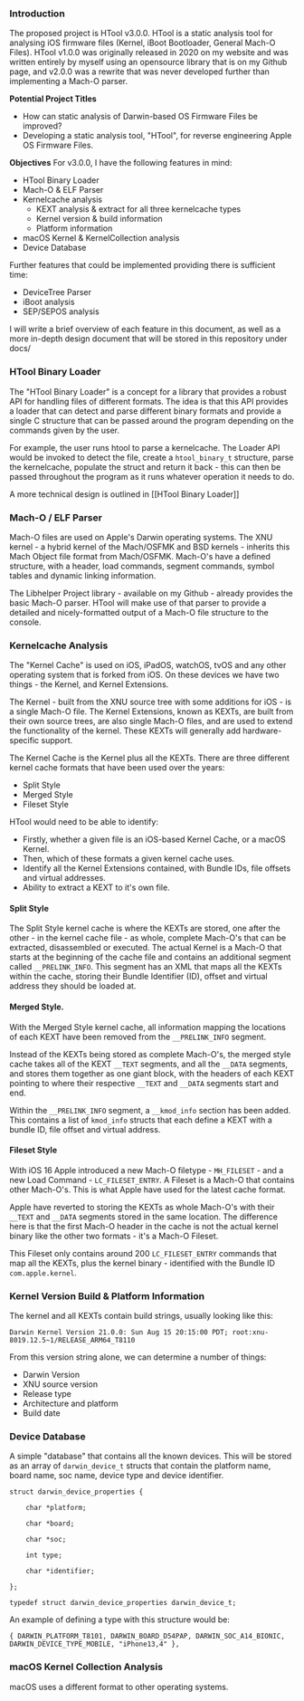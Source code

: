 ### Introduction

The proposed project is HTool v3.0.0. HTool is a static analysis tool for analysing iOS firmware files (Kernel, iBoot Bootloader, General Mach-O Files). HTool v1.0.0 was originally released in 2020 on my website and was written entirely by myself using an opensource library that is on my Github page, and v2.0.0 was a rewrite that was never developed further than implementing a Mach-O parser.

**Potential Project Titles**
- How can static analysis of Darwin-based OS Firmware Files be improved?
- Developing a static analysis tool, "HTool", for reverse engineering Apple OS Firmware Files.


**Objectives**
For v3.0.0, I have the following features in mind:
- HTool Binary Loader
- Mach-O & ELF Parser
- Kernelcache analysis
	- KEXT analysis & extract for all three kernelcache types
	- Kernel version & build information
	- Platform information
- macOS Kernel & KernelCollection analysis
- Device Database

Further features that could be implemented providing there is sufficient time:
- DeviceTree Parser
- iBoot analysis
- SEP/SEPOS analysis

I will write a brief overview of each feature in this document, as well as a more in-depth design document that will be stored in this repository under docs/

### HTool Binary Loader

The "HTool Binary Loader" is a concept for a library that provides a robust API for handling files of different formats. The idea is that this API provides a loader that can detect and parse different binary formats and provide a single C structure that can be passed around the program depending on the commands given by the user.

For example, the user runs htool to parse a kernelcache. The Loader API would be invoked to detect the file, create a `htool_binary_t` structure, parse the kernelcache, populate the struct and return it back - this can then be passed throughout the program as it runs whatever operation it needs to do. 

A more technical design is outlined in [[HTool Binary Loader]]

### Mach-O / ELF Parser

Mach-O files are used on Apple's Darwin operating systems. The XNU kernel - a hybrid kernel of the Mach/OSFMK and BSD kernels - inherits this Mach Object file format from Mach/OSFMK. Mach-O's have a defined structure, with a header, load commands, segment commands, symbol tables and dynamic linking information.

The Libhelper Project library - available on my Github - already provides the basic Mach-O parser. HTool will make use of that parser to provide a detailed and nicely-formatted output of a Mach-O file structure to the console.

### Kernelcache Analysis

The "Kernel Cache" is used on iOS, iPadOS, watchOS, tvOS and any other operating system that is forked from iOS. On these devices we have two things - the Kernel, and Kernel Extensions.

The Kernel - built from the XNU source tree with some additions for iOS - is a single Mach-O file. The Kernel Extensions, known as KEXTs, are built from their own source trees, are also single Mach-O files, and are used to extend the functionality of the kernel. These KEXTs will generally add hardware-specific support.

The Kernel Cache is the Kernel plus all the KEXTs. There are three different kernel cache formats that have been used over the years:
- Split Style
- Merged Style
- Fileset Style

HTool would need to be able to identify:
- Firstly, whether a given file is an iOS-based Kernel Cache, or a macOS Kernel.
- Then, which of these formats a given kernel cache uses.
- Identify all the Kernel Extensions contained, with Bundle IDs, file offsets and virtual addresses.
- Ability to extract a KEXT to it's own file.

#### Split Style

The Split Style kernel cache is where the KEXTs are stored, one after the other - in the kernel cache file - as whole, complete Mach-O's that can be extracted, disassembled or executed. The actual Kernel is a Mach-O that starts at the beginning of the cache file and contains an additional segment called `__PRELINK_INFO`. This segment has an XML that maps all the KEXTs within the cache, storing their Bundle Identifier (ID), offset and virtual address they should be loaded at.

#### Merged Style.

With the Merged Style kernel cache, all information mapping the locations of each KEXT have been removed from the `__PRELINK_INFO` segment. 

Instead of the KEXTs being stored as complete Mach-O's, the merged style cache takes all of the KEXT `__TEXT` segments, and all the `__DATA` segments, and stores them together as one giant block, with the headers of each KEXT pointing to where their respective `__TEXT` and `__DATA` segments start and end.

Within the `__PRELINK_INFO` segment, a `__kmod_info` section has been added. This contains a list of `kmod_info` structs that each define a KEXT with a bundle ID, file offset and virtual address.

#### Fileset Style

With iOS 16 Apple introduced a new Mach-O filetype - `MH_FILESET` - and a new Load Command - `LC_FILESET_ENTRY`. A Fileset is a Mach-O that contains other Mach-O's. This is what Apple have used for the latest cache format.

Apple have reverted to storing the KEXTs as whole Mach-O's with their `__TEXT` and `__DATA` segments stored in the same location. The difference here is that the first Mach-O header in the cache is not the actual kernel binary like the other two formats - it's a Mach-O Fileset.

This Fileset only contains around 200 `LC_FILESET_ENTRY` commands that map all the KEXTs, plus the kernel binary - identified with the Bundle ID `com.apple.kernel`. 

### Kernel Version Build & Platform Information

The kernel and all KEXTs contain build strings, usually looking like this:
```
Darwin Kernel Version 21.0.0: Sun Aug 15 20:15:00 PDT; root:xnu-8019.12.5~1/RELEASE_ARM64_T8110
```
From this version string alone, we can determine a number of things:
- Darwin Version
- XNU source version
- Release type
- Architecture and platform
- Build date

### Device Database

A simple "database" that contains all the known devices. This will be stored as an array of `darwin_device_t` structs that contain the platform name, board name, soc name, device type and device identifier.

```
struct darwin_device_properties {

	char *platform;

	char *board;

	char *soc;

	int type;

	char *identifier;

};

typedef struct darwin_device_properties darwin_device_t;
```
An example of defining a type with this structure would be:
```
{ DARWIN_PLATFORM_T8101, DARWIN_BOARD_D54PAP, DARWIN_SOC_A14_BIONIC, DARWIN_DEVICE_TYPE_MOBILE, "iPhone13,4" },
```

### macOS Kernel Collection Analysis

macOS uses a different format to other operating systems. 